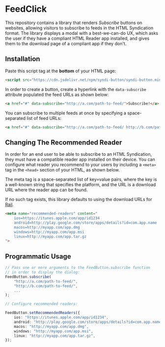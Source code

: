 # FeedClick

This repository contains a library that renders *Subscribe* buttons on websites, allowing visitors to subscribe to feeds in the HTML Syndication format. The library displays a modal with a best-we-can-do UX, which asks the user if they have a compliant HTML Reader app installed, and gives them to the download page of a compliant app if they don't.

## Installation

Paste this script tag at the **bottom** of your HTML page:

```html
<script src="https://cdn.jsdelivr.net/npm/syndi-button/syndi-button.min.js"></script>
```

In order to create a button, create a hyperlink with the `data-subscribe` attribute populated the feed URLs as shown below:

```html
<a href="#" data-subscribe="http://a.com/path-to-feed/">Subscribe!</a>
```

You can subscribe to multiple feeds at once by specifying a space-separated list of feed URLs:

```html
<a href="#" data-subscribe="http://a.com/path-to-feed/ http://b.com/path-to-feed/">Subscribe!</a>
```

## Changing The Recommended Reader

In order for an end user to be able to subscribe to an HTML Syndication, they must have a compatible reader app installed on their device. You can configure what reader you recommend to your users by including a `<meta>` tag in the `<head>` section of your HTML, as shown below. 

The meta tag is a space-separated list of key=value pairs, where the key is a well-known string that specifies the platform, and the URL is a download URL where the reader app can be found.

If no such tag exists, this library defaults to using the download URLs for [Rail](https://github.com/paul-go/Rail).

```html
<meta name="recommended-readers" content="
	ios=https://itunes.apple.com/app/id1234
	android=http://play.google.com/store/apps/details?id=com.app.name
	macos=http://myapp.com/app.dmg
	windows=http://myapp.com/app.msi
	linux=http://myapp.com/app.tar.gz
">
```

## Programmatic Usage

```typescript
// Pass one or more arguments to the FeedButton.subscribe function
// in order to display the dialog:
FeedButton.subscribe(
	"http://a.com/path-to-feed/",
	"http://b.com/path-to-feed/",
	...
);

// Configure recommended readers:

FeedButton.setRecommendedReaders({
	ios: "https://itunes.apple.com/app/id1234",
	android: "http://play.google.com/store/apps/details?id=com.app.name",
	macos: "http://myapp.com/app.dmg",
	windows: "http://myapp.com/app.msi",
	linux: "http://myapp.com/app.tar.gz",
});
```
